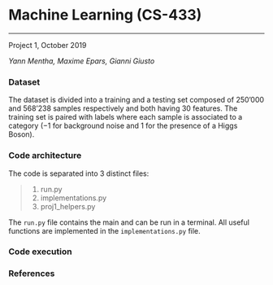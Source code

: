 # Machine Learning (CS-433)
_____________________________________________________________________
Project 1, October 2019

_Yann Mentha, Maxime Epars, Gianni Giusto_


### Dataset
The  dataset is divided into a training and a testing set composed of 250’000 and 568’238 samples respectively and both having 30 features. The training set is paired with labels where each sample is associated  to  a  category  (−1 for  background  noise  and 1 for the presence of a Higgs Boson).

### Code architecture
The code is separated into 3 distinct files:

>1. run.py
>2. implementations.py
>3. proj1_helpers.py

The `run.py` file contains the main and can be run in a terminal. All useful functions are implemented in the `implementations.py` file.


### Code execution

### References
